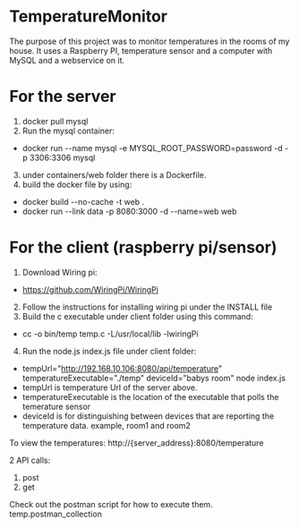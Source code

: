 # TemperatureMonitor

The purpose of this project was to monitor temperatures in the rooms of my house.  It uses a Raspberry PI, temperature sensor and a computer with MySQL and a webservice on it.

For the server
==============

1. docker pull mysql
2. Run the mysql container: 
  * docker run --name mysql -e MYSQL_ROOT_PASSWORD=password -d -p 3306:3306 mysql
3. under containers/web folder there is a Dockerfile.
4. build the docker file by using: 
  * docker build --no-cache -t web .
  * docker run --link data -p 8080:3000 -d --name=web web

For the client (raspberry pi/sensor)
====================================

1. Download Wiring pi: 
  * https://github.com/WiringPi/WiringPi
2. Follow the instructions for installing wiring pi under the INSTALL file
3. Build the c executable under client folder using this command:
  * cc -o bin/temp temp.c -L/usr/local/lib -lwiringPi
4. Run the node.js index.js file under client folder:
  * tempUrl="http://192.168.10.106:8080/api/temperature" temperatureExecutable="./temp" deviceId="babys room" node index.js
  * tempUrl is temperature Url of the server above.
  * temperatureExecutable is the location of the executable that polls the temerature sensor
  * deviceId is for distinguishing between devices that are reporting the temperature data.  example, room1 and room2
  
To view the temperatures:  http://{server_address}:8080/temperature

2 API calls:

1. post
2. get

Check out the postman script for how to execute them. temp.postman_collection
